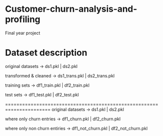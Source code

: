 # Customer-churn-analysis-and-profiling
Final year project

Dataset description
==========================

original datasets        -> ds1.pkl          | ds2.pkl 

transformed & cleaned    -> ds1_trans.pkl    | ds2_trans.pkl 

training sets            -> df1_train.pkl    | df2_train.pkl 

test sets                -> df1_test.pkl     | df2_test.pkl 

======================================================================
original datasets               -> ds1.pkl           | ds2.pkl 

where only churn entries        -> df1_churn.pkl     | df2_churn.pkl 

where only non churn entiries   -> df1_not_churn.pkl | df2_not_churn.pkl 


 

 


 

 

 


 

 
